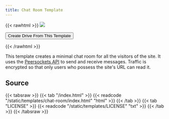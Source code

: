 ```yaml
---
title: Chat Room Template
---
```


{{< rawhtml >}}
<img class="template-thumb" src="/templates/chat-room.png">

<button class="create-drive">Create Drive From This Template</button>

<script>
  const TEMPLATE_ROOT = '/templates/chat-room'
  const TEMPLATE_TITLE = 'My Chat Room'
  window.TEMPLATE_FILES = [
    '/index.html'
  ]
</script>
<script src="/templates/index.js"></script>
{{< /rawhtml >}}

This template creates a minimal chat room for all the visitors of the site. It uses the [Peersockets API](https://docs.beakerbrowser.com/apis/beaker.peersockets) to send and receive messages. Traffic is encrypted so that only users who possess the site's URL can read it.

## Source

{{< tabsraw >}}
{{< tab "/index.html" >}}
{{< readcode "/static/templates/chat-room/index.html" "html" >}}
{{< /tab >}}
{{< tab "LICENSE" >}}
{{< readcode "/static/templates/LICENSE" "txt" >}}
{{< /tab >}}
{{< /tabsraw >}}